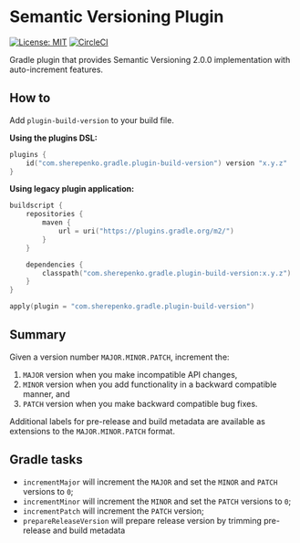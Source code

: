 # Semantic Versioning Plugin

[![License: MIT](https://img.shields.io/badge/License-MIT-blue.svg)](https://opensource.org/licenses/MIT)
[![CircleCI](https://circleci.com/gh/asherepenko/plugin-build-version.svg?style=svg&circle-token=384648b6b628cea4af1f4d834f1788ffaafa9f31)](https://circleci.com/gh/asherepenko/plugin-build-version)

Gradle plugin that provides Semantic Versioning 2.0.0 implementation with auto-increment features.

## How to

Add `plugin-build-version` to your build file.

**Using the plugins DSL:**

```kotlin
plugins {
    id("com.sherepenko.gradle.plugin-build-version") version "x.y.z"
}
```

**Using legacy plugin application:**

```kotlin
buildscript {
    repositories {
        maven {
            url = uri("https://plugins.gradle.org/m2/")
        }
    }

    dependencies {
        classpath("com.sherepenko.gradle.plugin-build-version:x.y.z")
    }
}

apply(plugin = "com.sherepenko.gradle.plugin-build-version")
```

## Summary

Given a version number `MAJOR.MINOR.PATCH`, increment the:

1. `MAJOR` version when you make incompatible API changes,
2. `MINOR` version when you add functionality in a backward compatible manner, and
3. `PATCH` version when you make backward compatible bug fixes.

Additional labels for pre-release and build metadata are available as extensions to the `MAJOR.MINOR.PATCH` format.

## Gradle tasks

- `incrementMajor` will increment the `MAJOR` and set the `MINOR` and `PATCH` versions to `0`;
- `incrementMinor` will increment the `MINOR` and set the `PATCH` versions to `0`;
- `incrementPatch` will increment the `PATCH` version;
- `prepareReleaseVersion` will prepare release version by trimming pre-release and build metadata
